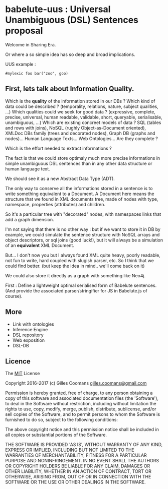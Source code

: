# babelute-uus : Universal Unambiguous (DSL) Sentences proposal

Welcome in Sharing Era. 

Or where a so simple idea has so deep and broad implications.

UUS example :

`#mylexic foo bar("zoo", goo)`

## First, lets talk about Information Quality.

Which is the __quality__ of the information stored in our DBs ?
Which kind of data could be described ? (temporality, relations, nature, subject qualities, ...)
Which qualities could we seek for good data ? (expressive, complete, precise, universal, human readable, validable, short, queryable, serialisable, unambiguous, ...)
Which are existing concreet models of data ? SQL (tables and rows with joins), NoSQL (rughly Object-as-Document oriented), XMLDoc DBs family (trees and decorated nodes), Graph DB (graphs and nodes)... Human Language Texts... Web Ontologies...
Are they complete ?

Which is the effort needed to extract informations ?

The fact is that we could store optimaly much more precise informations in simple unambiguous DSL sentences than in any other data structure or human language text.

We should see it as a new Abstract Data Type (ADT).

The only way to conserve all the informations stored in a sentence is to write something equivalent to a Document.
A Document here means the structure that we found in XML documents tree, made of nodes with type, namespace, properties (attributes) and children.

So it's a particular tree with "decorated" nodes, with namespaces links that add a graph dimension.

I'm not saying that there is no other way : but if we want to store it in DB by example, we could simulate the sentence structure with NoSQL arrays and object descriptors, or sql joins (good luck!), but it will always be a simulation of an __equivalent__ XML Document.

But... I don't now you but I always found XML quite heavy, poorly readable, not fun to write, hard coupled with slugish parser, etc.
So I think that we could find better. (but keep the idea in mind.. we'll come back on it)

We could also store it directly as a graph with something like Neo4j.

First : Define a lightweight optimal serialised form of Babelute sentences.
(And provide the associated parser/stringifier for JS in Babelute.js of course).

## More

- Link with ontologies
- Inference Engine
- DSL repository
- Web exposition
- DSL-DB



## Licence

The [MIT](http://opensource.org/licenses/MIT) License

Copyright 2016-2017 (c) Gilles Coomans <gilles.coomans@gmail.com>

Permission is hereby granted, free of charge, to any person obtaining a copy of this software and associated documentation files (the 'Software'), to deal in the Software without restriction, including without limitation the rights to use, copy, modify, merge, publish, distribute, sublicense, and/or sell copies of the Software, and to permit persons to whom the Software is furnished to do so, subject to the following conditions:

The above copyright notice and this permission notice shall be included in all copies or substantial portions of the Software.

THE SOFTWARE IS PROVIDED 'AS IS', WITHOUT WARRANTY OF ANY KIND, EXPRESS OR IMPLIED, INCLUDING BUT NOT LIMITED TO THE WARRANTIES OF MERCHANTABILITY, FITNESS FOR A PARTICULAR PURPOSE AND NONINFRINGEMENT. IN NO EVENT SHALL THE AUTHORS OR COPYRIGHT HOLDERS BE LIABLE FOR ANY CLAIM, DAMAGES OR OTHER LIABILITY, WHETHER IN AN ACTION OF CONTRACT, TORT OR OTHERWISE, ARISING FROM, OUT OF OR IN CONNECTION WITH THE SOFTWARE OR THE USE OR OTHER DEALINGS IN THE SOFTWARE.

